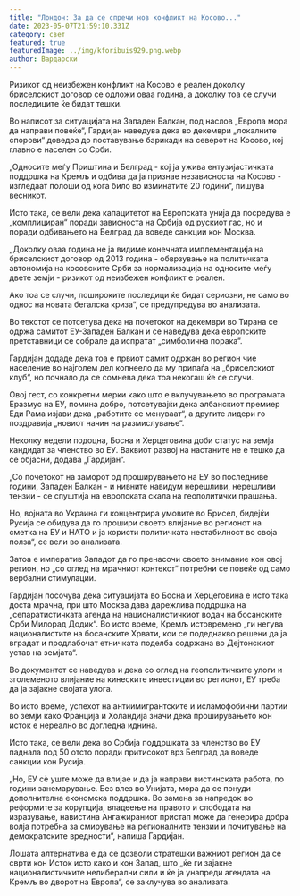 ```yaml
---
title: "Лондон: За да се спречи нов конфликт на Косово..."
date: 2023-05-07T21:59:10.331Z
category: свет
featured: true
featuredImage: ../img/kforibuis929.png.webp
author: Вардарски
---
```


Ризикот од неизбежен конфликт на Косово е реален доколку бриселскиот договор се одложи оваа година, а доколку тоа се случи последиците ќе бидат тешки.

Во написот за ситуацијата на Западен Балкан, под наслов „Европа мора да направи повеќе“, Гардијан наведува дека во декември „локалните спорови“ доведоа до поставување барикади на северот на Косово, кој главно е населен со Срби.

„Односите меѓу Приштина и Белград - кој ја ужива ентузијастичката поддршка на Кремљ и одбива да ја признае независноста на Косово - изгледаат полоши од кога било во изминатите 20 години“, пишува весникот.

Исто така, се вели дека капацитетот на Европската унија да посредува е „комплициран“ поради зависноста на Србија од рускиот гас, но и поради одбивањето на Белград да воведе санкции кон Москва.

„Доколку оваа година не ја видиме конечната имплементација на бриселскиот договор од 2013 година - обврзување на политичката автономија на косовските Срби за нормализација на односите меѓу двете земји - ризикот од неизбежен конфликт е реален.

Ако тоа се случи, пошироките последици ќе бидат сериозни, не само во однос на новата бегалска криза“, се предупредува во анализата.

Во текстот се потсетува дека на почетокот на декември во Тирана се одржа самитот ЕУ-Западен Балкан и се наведува дека европските претставници се собрале да испратат „симболична порака“.

Гардијан додаде дека тоа е првиот самит одржан во регион чие население во најголем дел копнеело да му припаѓа на „бриселскиот клуб“, но почнало да се сомнева дека тоа некогаш ќе се случи.

Овој гест, со конкретни мерки како што е вклучувањето во програмата Еразмус на ЕУ, помина добро, потсетувајќи дека албанскиот премиер Еди Рама изјави дека „работите се менуваат“, а другите лидери го поздравија „новиот начин на размислување“.

Неколку недели подоцна, Босна и Херцеговина доби статус на земја кандидат за членство во ЕУ. Ваквиот развој на настаните не е тешко да се објасни, додава „Гардијан“.

„Со почетокот на заморот од проширувањето на ЕУ во последниве години, Западен Балкан - и нивните навидум нерешливи, нерешливи тензии - се спуштија на европската скала на геополитички прашања.

Но, војната во Украина ги концентрира умовите во Брисел, бидејќи Русија се обидува да го прошири своето влијание во регионот на сметка на ЕУ и НАТО и ја користи политичката нестабилност во своја полза“, се вели во анализата.

Затоа е императив Западот да го пренасочи своето внимание кон овој регион, но „со оглед на мрачниот контекст“ потребни се повеќе од само вербални стимулации.

Гардијан посочува дека ситуацијата во Босна и Херцеговина е исто така доста мрачна, при што Москва дава дарежлива поддршка на „сепаратистичката агенда на националистичкиот водач на босанските Срби Милорад Додик“. Во исто време, Кремљ истовремено „ги негува националистите на босанските Хрвати, кои се подеднакво решени да ја вградат и продлабочат етничката поделба содржана во Дејтонскиот устав на земјата“.

Во документот се наведува и дека со оглед на геополитичките улоги и зголеменото влијание на кинеските инвестиции во регионот, ЕУ треба да ја зајакне својата улога.

Во исто време, успехот на антиимигрантските и исламофобични партии во земји како Франција и Холандија значи дека проширувањето кон исток е нереално во догледна иднина.

Исто така, се вели дека во Србија поддршката за членство во ЕУ паднала под 50 отсто поради притисокот врз Белград да воведе санкции кон Русија.

„Но, ЕУ сè уште може да влијае и да ја направи вистинската работа, по години занемарување. Без влез во Унијата, мора да се понуди дополнителна економска поддршка. Во замена за напредок во реформите за корупција, владеење на правото и слободата на изразување, навистина Ангажираниот пристап може да генерира добра волја потребна за смирување на регионалните тензии и почитување на демократските вредности“, напиша Гардијан.

Лошата алтернатива е да се дозволи стратешки важниот регион да се сврти кон Исток исто како и кон Запад, што „ќе ги зајакне националистичките нелиберални сили и ќе ја унапреди агендата на Кремљ во дворот на Европа“, се заклучува во анализата.
